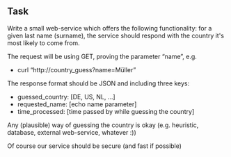 ## Task
Write a small web-service which offers the following functionality: for a given last name
(surname), the service should respond with the country it's most likely to come from.

The request will be using GET, proving the parameter “name”, e.g.
- curl “http://country_guess?name=Müller”
  
The response format should be JSON and including three keys:
- guessed_country: [DE, US, NL, ...]
- requested_name: [echo name parameter]
- time_processed: [time passed by while guessing the country]

Any (plausible) way of guessing the country is okay (e.g. heuristic, database, external
web-service, whatever :))

Of course our service should be secure (and fast if possible)
